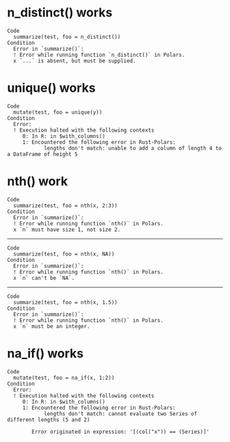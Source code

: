 # n_distinct() works

    Code
      summarize(test, foo = n_distinct())
    Condition
      Error in `summarize()`:
      ! Error while running function `n_distinct()` in Polars.
      x `...` is absent, but must be supplied.

# unique() works

    Code
      mutate(test, foo = unique(y))
    Condition
      Error:
      ! Execution halted with the following contexts
         0: In R: in $with_columns()
         1: Encountered the following error in Rust-Polars:
            	lengths don't match: unable to add a column of length 4 to a DataFrame of height 5

# nth() work

    Code
      summarize(test, foo = nth(x, 2:3))
    Condition
      Error in `summarize()`:
      ! Error while running function `nth()` in Polars.
      x `n` must have size 1, not size 2.

---

    Code
      summarize(test, foo = nth(x, NA))
    Condition
      Error in `summarize()`:
      ! Error while running function `nth()` in Polars.
      x `n` can't be `NA`.

---

    Code
      summarize(test, foo = nth(x, 1.5))
    Condition
      Error in `summarize()`:
      ! Error while running function `nth()` in Polars.
      x `n` must be an integer.

# na_if() works

    Code
      mutate(test, foo = na_if(x, 1:2))
    Condition
      Error:
      ! Execution halted with the following contexts
         0: In R: in $with_columns()
         1: Encountered the following error in Rust-Polars:
            	lengths don't match: cannot evaluate two Series of different lengths (5 and 2)
      
            Error originated in expression: '[(col("x")) == (Series)]'

